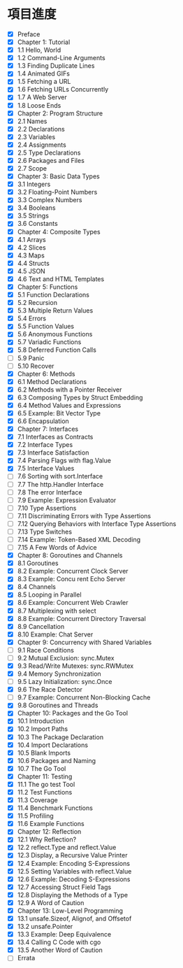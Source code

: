 # 項目進度

- [x] Preface
- [x] Chapter 1: Tutorial
 - [x] 1.1 Hello, World
 - [x] 1.2 Command-Line Arguments
 - [x] 1.3 Finding Duplicate Lines
 - [x] 1.4 Animated GIFs
 - [x] 1.5 Fetching a URL
 - [x] 1.6 Fetching URLs Concurrently
 - [x] 1.7 A Web Server
 - [x] 1.8 Loose Ends
- [x] Chapter 2: Program Structure
 - [x] 2.1 Names
 - [x] 2.2 Declarations
 - [x] 2.3 Variables
 - [x] 2.4 Assignments
 - [x] 2.5 Type Declarations
 - [x] 2.6 Packages and Files
 - [x] 2.7 Scope
- [x] Chapter 3: Basic Data Types
 - [x] 3.1 Integers
 - [x] 3.2 Floating-Point Numbers
 - [x] 3.3 Complex Numbers
 - [x] 3.4 Booleans
 - [x] 3.5 Strings
 - [x] 3.6 Constants
- [x] Chapter 4: Composite Types
 - [x] 4.1 Arrays
 - [x] 4.2 Slices
 - [x] 4.3 Maps
 - [x] 4.4 Structs
 - [x] 4.5 JSON
 - [x] 4.6 Text and HTML Templates
- [x] Chapter 5: Functions
 - [x] 5.1 Function Declarations
 - [x] 5.2 Recursion
 - [x] 5.3 Multiple Return Values
 - [x] 5.4 Errors
 - [x] 5.5 Function Values
 - [x] 5.6 Anonymous Functions
 - [x] 5.7 Variadic Functions
 - [x] 5.8 Deferred Function Calls
 - [ ] 5.9 Panic
 - [ ] 5.10 Recover
- [x] Chapter 6: Methods
 - [x] 6.1 Method Declarations
 - [x] 6.2 Methods with a Pointer Receiver
 - [x] 6.3 Composing Types by Struct Embedding
 - [x] 6.4 Method Values and Expressions
 - [x] 6.5 Example: Bit Vector Type
 - [x] 6.6 Encapsulation
- [x] Chapter 7: Interfaces
 - [x] 7.1 Interfaces as Contracts
 - [x] 7.2 Interface Types
 - [x] 7.3 Interface Satisfaction
 - [x] 7.4 Parsing Flags with flag.Value
 - [x] 7.5 Interface Values
 - [ ] 7.6 Sorting with sort.Interface
 - [ ] 7.7 The http.Handler Interface
 - [ ] 7.8 The error Interface
 - [ ] 7.9 Example: Expression Evaluator
 - [ ] 7.10 Type Assertions
 - [ ] 7.11 Discriminating Errors with Type Assertions
 - [ ] 7.12 Querying Behaviors with Interface Type Assertions
 - [ ] 7.13 Type Switches
 - [ ] 7.14 Example: Token-Based XML Decoding
 - [ ] 7.15 A Few Words of Advice
- [x] Chapter 8: Goroutines and Channels
 - [x] 8.1 Goroutines
 - [x] 8.2 Example: Concurrent Clock Server
 - [x] 8.3 Example: Concu rent Echo Server
 - [x] 8.4 Channels
 - [x] 8.5 Looping in Parallel
 - [x] 8.6 Example: Concurrent Web Crawler
 - [x] 8.7 Multiplexing with select
 - [x] 8.8 Example: Concurrent Directory Traversal
 - [x] 8.9 Cancellation
 - [x] 8.10 Example: Chat Server
- [x] Chapter 9: Concurrency with Shared Variables
 - [ ] 9.1 Race Conditions
 - [ ] 9.2 Mutual Exclusion: sync.Mutex
 - [x] 9.3 Read/Write Mutexes: sync.RWMutex
 - [x] 9.4 Memory Synchronization
 - [ ] 9.5 Lazy Initialization: sync.Once
 - [x] 9.6 The Race Detector
 - [ ] 9.7 Example: Concurrent Non-Blocking Cache
 - [x] 9.8 Goroutines and Threads
- [x] Chapter 10: Packages and the Go Tool
 - [x] 10.1 Introduction
 - [x] 10.2 Import Paths
 - [x] 10.3 The Package Declaration
 - [x] 10.4 Import Declarations
 - [x] 10.5 Blank Imports
 - [x] 10.6 Packages and Naming
 - [x] 10.7 The Go Tool
- [x] Chapter 11: Testing
 - [x] 11.1 The go test Tool
 - [x] 11.2 Test Functions
 - [x] 11.3 Coverage
 - [x] 11.4 Benchmark Functions
 - [x] 11.5 Profiling
 - [x] 11.6 Example Functions
- [x] Chapter 12: Reflection
 - [x] 12.1 Why Reflection?
 - [x] 12.2 reflect.Type and reflect.Value
 - [x] 12.3 Display, a Recursive Value Printer
 - [x] 12.4 Example: Encoding S-Expressions
 - [x] 12.5 Setting Variables with reflect.Value
 - [x] 12.6 Example: Decoding S-Expressions
 - [x] 12.7 Accessing Struct Field Tags
 - [x] 12.8 Displaying the Methods of a Type
 - [x] 12.9 A Word of Caution
- [x] Chapter 13: Low-Level Programming
 - [x] 13.1 unsafe.Sizeof, Alignof, and Offsetof
 - [x] 13.2 unsafe.Pointer
 - [x] 13.3 Example: Deep Equivalence
 - [x] 13.4 Calling C Code with cgo
 - [x] 13.5 Another Word of Caution
- [ ] Errata

